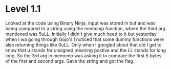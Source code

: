 # Level 1.1

Looked at the code using Binary Ninja, input was stored in buf and was being compared to a string using the memcmp function, where the third arg mentioned was 5uLL. Initially I didn't give much heed to it but yesterday when I wa going through Gojo's I noticed that some dummy functions were also returning things like 0uLL. Only when I googled about that did I get to know that u stands for unsigned meaning postive and the LL stands for long long. So the 3rd arg in memcmp was asking it to compare the first 5 bytes of the first and second args. Gave the string and got the flag.